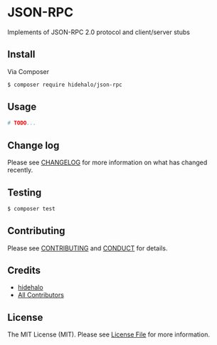 # JSON-RPC

Implements of JSON-RPC 2.0 protocol and client/server stubs

## Install

Via Composer

``` bash
$ composer require hidehalo/json-rpc
```

## Usage

``` php
# TODO...
```

## Change log

Please see [CHANGELOG](CHANGELOG.md) for more information on what has changed recently.

## Testing

``` bash
$ composer test
```

## Contributing

Please see [CONTRIBUTING](CONTRIBUTING.md) and [CONDUCT](CONDUCT.md) for details.

## Credits

- [hidehalo](https://github.com/hidehalo)
- [All Contributors](https://github.com/hidehalo/json-rpc/graphs/contributors)

## License

The MIT License (MIT). Please see [License File](LICENSE.md) for more information.
